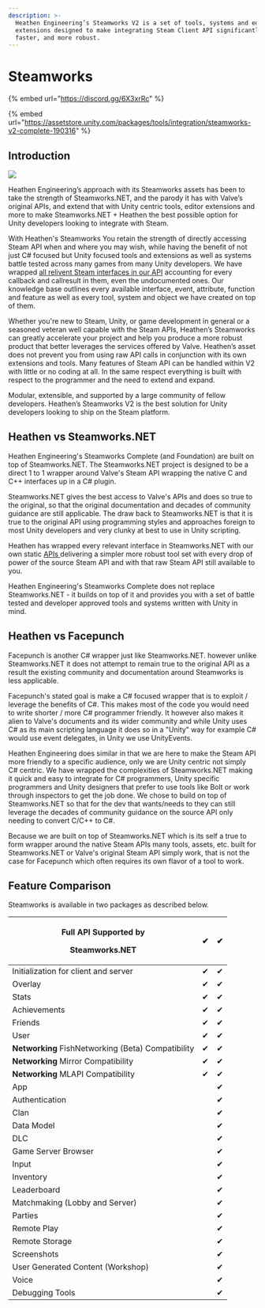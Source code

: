 ```yaml
---
description: >-
  Heathen Engineering’s Steamworks V2 is a set of tools, systems and editor
  extensions designed to make integrating Steam Client API significantly easier,
  faster, and more robust.
---
```


# Steamworks

{% embed url="https://discord.gg/6X3xrRc" %}

{% embed url="https://assetstore.unity.com/packages/tools/integration/steamworks-v2-complete-190316" %}

## Introduction

![](../../.gitbook/assets/SocialImage\_NoMarking.jpg)

Heathen Engineering’s approach with its Steamworks assets has been to take the strength of Steamworks.NET, and the parody it has with Valve’s original APIs, and extend that with Unity centric tools, editor extensions and more to make Steamworks.NET + Heathen the best possible option for Unity developers looking to integrate with Steam.&#x20;

With Heathen's Steamworks You retain the strength of directly accessing Steam API when and where you may wish, while having the benefit of not just C# focused but Unity focused tools and extensions as well as systems battle tested across many games from many Unity developers. We have wrapped [all relivent Steam interfaces in our API](api/) accounting for every callback and callresult in them, even the undocumented ones. Our knowledge base outlines every available interface, event, attribute, function and feature as well as every tool, system and object we have created on top of them.

Whether you're new to Steam, Unity, or game development in general or a seasoned veteran well capable with the Steam APIs, Heathen’s Steamworks can greatly accelerate your project and help you produce a more robust product that better leverages the services offered by Valve. Heathen’s asset does not prevent you from using raw API calls in conjunction with its own extensions and tools. Many features of Steam API can be handled within V2 with little or no coding at all. In the same respect everything is built with respect to the programmer and the need to extend and expand.&#x20;

Modular, extensible, and supported by a large community of fellow developers. Heathen’s Steamworks V2 is the best solution for Unity developers looking to ship on the Steam platform.

## Heathen vs Steamworks.NET

Heathen Engineering's Steamworks Complete (and Foundation) are built on top of Steamworks.NET. The Steamworks.NET project is designed to be a direct 1 to 1 wrapper around Valve's Steam API wrapping the native C and C++ interfaces up in a C# plugin.

Steamworks.NET gives the best access to Valve's APIs and does so true to the original, so that the original documentation and decades of community guidance are still applicable. The draw back to Steamworks.NET is that it is true to the original API using programming styles and approaches foreign to most Unity developers and very clunky at best to use in Unity scripting.

Heathen has wrapped every relevant interface in Steamworks.NET with our own static [APIs ](api/)delivering a simpler more robust tool set with every drop of power of the source Steam API and with that raw Steam API still available to you.

Heathen Engineering's Steamworks Complete does not replace Steamworks.NET - it builds on top of it and provides you with a set of battle tested and developer approved tools and systems written with Unity in mind.&#x20;

## Heathen vs Facepunch

Facepunch is another C# wrapper just like Steamworks.NET. however unlike Steamworks.NET it does not attempt to remain true to the original API as a result the existing community and documentation around Steamworks is less applicable. &#x20;

Facepunch's stated goal is make a C# focused wrapper that is to exploit / leverage the benefits of C#. This makes most of the code you would need to write shorter / more C# programmer friendly. It however also makes it alien to Valve's documents and its wider community and while Unity uses C# as its main scripting language it does so in a "Unity" way for example C# would use event delegates, in Unity we use UnityEvents.

Heathen Engineering does similar in that we are here to make the Steam API more friendly to a specific audience, only we are Unity centric not simply C# centric. We have wrapped the complexities of Steamworks.NET making it quick and easy to integrate for C# programmers, Unity specific programmers and Unity designers that prefer to use tools like Bolt or work through inspectors to get the job done. We chose to build on top of Steamworks.NET so that for the dev that wants/needs to they can still leverage the decades of community guidance on the source API only needing to convert C/C++ to C#.

Because we are built on top of Steamworks.NET which is its self a true to form wrapper around the native Steam APIs many tools, assets, etc. built for Steamworks.NET or Valve's original Steam API simply work, that is not the case for Facepunch which often requires its own flavor of a tool to work.

## Feature Comparison

Steamworks is available in two packages as described below.

| <p>Full API Supported by</p><p>Steamworks.NET</p>   | ✔ | ✔ |
| --------------------------------------------------- | - | - |
| Initialization for client and server                | ✔ | ✔ |
| Overlay                                             | ✔ | ✔ |
| Stats                                               | ✔ | ✔ |
| Achievements                                        | ✔ | ✔ |
| Friends                                             | ✔ | ✔ |
| User                                                | ✔ | ✔ |
| **Networking** FishNetworking (Beta) Compatibility  | ✔ | ✔ |
| **Networking** Mirror Compatibility                 | ✔ | ✔ |
| **Networking** MLAPI Compatibility                  | ✔ | ✔ |
| App                                                 |   | ✔ |
| Authentication                                      |   | ✔ |
| Clan                                                |   | ✔ |
| Data Model                                          |   | ✔ |
| DLC                                                 |   | ✔ |
| Game Server Browser                                 |   | ✔ |
| Input                                               |   | ✔ |
| Inventory                                           |   | ✔ |
| Leaderboard                                         |   | ✔ |
| Matchmaking (Lobby and Server)                      |   | ✔ |
| Parties                                             |   | ✔ |
| Remote Play                                         |   | ✔ |
| Remote Storage                                      |   | ✔ |
| Screenshots                                         |   | ✔ |
| User Generated Content (Workshop)                   |   | ✔ |
| Voice                                               |   | ✔ |
| Debugging Tools                                     |   | ✔ |
